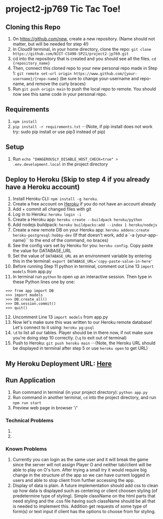 # project2-jp769 Tic Tac Toe!

## Cloning this Repo
1. On https://github.com/new, create a new repository. (Name should not matter, but will be needed for step 4!)
2. In Cloud9 terminal, in your home directory, clone the repo: `git clone https://github.com/NJIT-CS490-SP21/project2-jp769.git`
3. cd into the repository that is created and you should see all the files. `cd {repository_name}`
4. Then, connect this cloned repo to your new personal repo made in Step 1: `git remote set-url origin https://www.github.com/{your-username}/{repo-name}` (be sure to change your-username and repo-name, and remove the curly braces)
5. Run `git push origin main` to push the local repo to remote. You should now see this same code in your personal repo.

## Requirements
1. `npm install`
2. `pip install -r requirements.txt`
⋅⋅⋅(Note, if pip install does not work try: sudo pip install or use pip3 instead of pip)

## Setup
1. Run `echo "DANGEROUSLY_DISABLE_HOST_CHECK=true" > .env.development.local` in the project directory


## Deploy to Heroku (Skip to step 4 if you already have a Heroku account)
1. Install Heroku CLI: `npm install -g heroku`.
2. Create a free account on [Heroku](https://signup.heroku.com/login) if you do not have an account already
3. Add + commit all changed files with git
4. Log in to Heroku: `heroku login -i`
5. Create a Heroku app: `heroku create --buildpack heroku/python`
6. Add nodejs buildpack: `heroku buildpacks:add --index 1 heroku/nodejs`
7. Create a new remote DB on your Heroku app: `heroku addons:create heroku-postgresql:hobby-dev` (If that doesn't work, add a `-a {your-app-name}`` to the end of the command, no braces)
8. See the config vars set by Heroku for you: `heroku config`. Copy paste the value for DATABASE_URL
9. Set the value of `DATABASE_URL` as an environment variable by entering this in the terminal: `export DATABASE_URL='copy-paste-value-in-here'`
10. Before running Step 11 python in terminal, comment out Line 13 `import models` from app.py
11. In terminal run `python` to open up an interactive session. Then type in these Python lines one by one:

```
>>> from app import DB 
>>> import models 
>>> DB.create_all()
>>> DB.session.commit()
>>> quit()
```
12. Uncomment Line 13 `import models` from app.py
13. Now let's make sure this was written to our Heroku remote database! Let's connect to it using: `heroku pg:psql`
14. `\d` to list all our tables. Player should be in there now, if not make sure you're doing step 10 correctly. (`\q` to exit out of terminal)
15. Push to Heroku: `git push heroku main`
⋅⋅⋅(Note, the Heroku URL should be displayed in terminal after step 5 or use `heroku open` to get URL)
## My Heroku Deployment URL: [Here](https://enigmatic-depths-80071.herokuapp.com/)

## Run Application
1. Run command in terminal (in your project directory): `python app.py`
2. Run command in another terminal, `cd` into the project directory, and run `npm run start`
3. Preview web page in browser '/'

### Technical Problems
1. 
2. 

### Known Problems
1. Currently you can login as the same user and it will break the game since the server will not assign Player O and neither tab/client will be able to play on O's turn. After trying a small try it would require big change in the structure of the app so we can have current logged in users and able to stop client from further accessing the app.
2. Display of data is plain. A future implementation should add css to clean up how data is displayed such as centering or client choosen styling (of predetermine type of styling). Simple className on the html parts that need styling and the .css file having such className should be all that is needed to implement this. Addition get requests of some type of form(s) or text input if client has the options to choose from for styling.